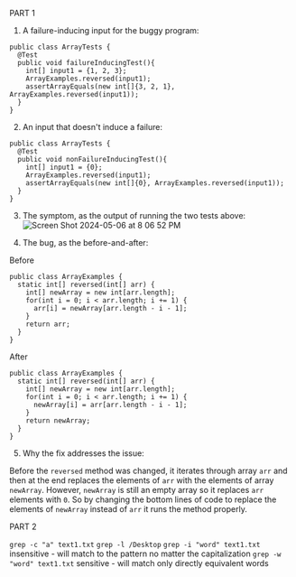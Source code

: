 PART 1

1. A failure-inducing input for the buggy program:

```
public class ArrayTests {
  @Test
  public void failureInducingTest(){
    int[] input1 = {1, 2, 3};
    ArrayExamples.reversed(input1);
    assertArrayEquals(new int[]{3, 2, 1}, ArrayExamples.reversed(input1));
  }
}
```

2. An input that doesn't induce a failure:

```
public class ArrayTests {
  @Test
  public void nonFailureInducingTest(){
    int[] input1 = {0};
    ArrayExamples.reversed(input1);
    assertArrayEquals(new int[]{0}, ArrayExamples.reversed(input1));
  }
}
```

3. The symptom, as the output of running the two tests above:
![Screen Shot 2024-05-06 at 8 06 52 PM](https://github.com/dregiske/cse15l-lab-reports/assets/146780188/9691da68-e614-40f6-82bd-054c23929c58)

4. The bug, as the before-and-after:

Before
```
public class ArrayExamples {
  static int[] reversed(int[] arr) {
    int[] newArray = new int[arr.length];
    for(int i = 0; i < arr.length; i += 1) {
      arr[i] = newArray[arr.length - i - 1];
    }
    return arr;
  }
}
```
After
```
public class ArrayExamples {
  static int[] reversed(int[] arr) {
    int[] newArray = new int[arr.length];
    for(int i = 0; i < arr.length; i += 1) {
      newArray[i] = arr[arr.length - i - 1];
    }
    return newArray;
  }
}
```

5. Why the fix addresses the issue:

Before the ```reversed``` method was changed, it iterates through array ```arr``` and then at the end replaces the elements of ```arr``` with the elements of array ```newArray```. However, ```newArray``` is still an empty array so it replaces ```arr``` elements with ```0```. So by changing the bottom lines of code to replace the elements of ```newArray``` instead of ```arr``` it runs the method properly.

PART 2

```grep -c "a" text1.txt```
```grep -l /Desktop```
```grep -i "word" text1.txt``` insensitive - will match to the pattern no matter the capitalization
```grep -w "word" text1.txt``` sensitive - will match only directly equivalent words
